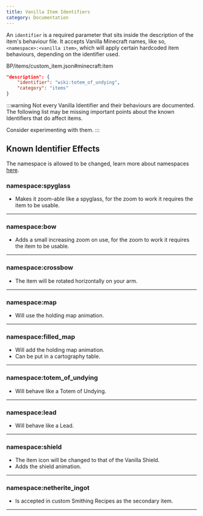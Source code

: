 ```yaml
---
title: Vanilla Item Identifiers
category: Documentation
---
```


An `identifier` is a required parameter that sits inside the description of the item's behaviour file.
It accepts Vanilla Minecraft names, like so, `<namespace>:<vanilla item>`, which will apply certain hardcoded item behaviours, depending on the identifier used.

<CodeHeader>BP/items/custom_item.json#minecraft:item</CodeHeader>

```json
"description": {
    "identifier": "wiki:totem_of_undying",
    "category": "items"
}
```

:::warning
Not every Vanilla Identifier and their behaviours are documented. The following list may be missing important points about the known Identifiers that do affect items.

Consider experimenting with them.
:::

## Known Identifier Effects

The namespace is allowed to be changed, learn more about namespaces [here](/concepts/namespaces).

### namespace:spyglass

-   Makes it zoom-able like a spyglass, for the zoom to work it requires the item to be usable.

---

### namespace:bow

-   Adds a small increasing zoom on use, for the zoom to work it requires the item to be usable.

---

### namespace:crossbow

-   The item will be rotated horizontally on your arm.

---

### namespace:map

-   Will use the holding map animation.

---

### namespace:filled_map

-   Will add the holding map animation.
-   Can be put in a cartography table.

---

### namespace:totem_of_undying

-   Will behave like a Totem of Undying.

---

### namespace:lead

-   Will behave like a Lead.

---

### namespace:shield

-   The item icon will be changed to that of the Vanilla Shield.
-   Adds the shield animation.

---

### namespace:netherite_ingot

-   Is accepted in custom Smithing Recipes as the secondary item.

---
